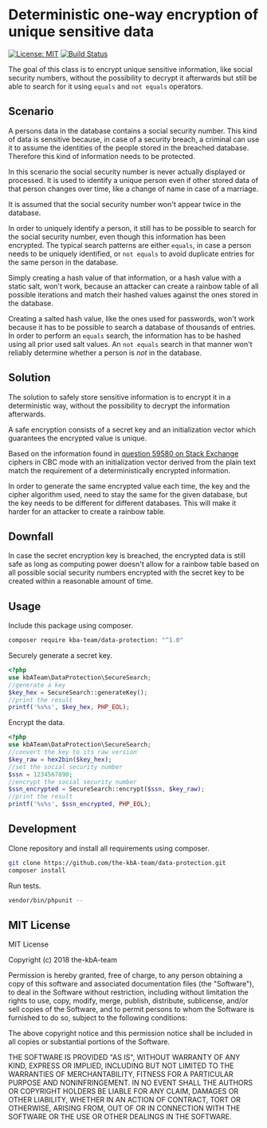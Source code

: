 # Deterministic one-way encryption of unique sensitive data

[![License: MIT][license-mit]](LICENSE)
[![Build Status][build-status-php5]][travis-ci]

The goal of this class is to encrypt unique sensitive information, like social security numbers, without the possibility
to decrypt it afterwards but still be able to search for it using `equals` and `not equals` operators.

## Scenario

A persons data in the database contains a social security number. This kind of data is sensitive because, in case of a
security breach, a criminal can use it to assume the identities of the people stored in the breached database. Therefore
this kind of information needs to be protected.

In this scenario the social security number is never actually displayed or processed. It is used to identify a unique
person even if other stored data of that person changes over time, like a change of name in case of a marriage.

It is assumed that the social security number won't appear twice in the database.

In order to uniquely identify a person, it still has to be possible to search for the social security number, even
though this information has been encrypted. The typical search patterns are either `equals`, in case a person needs to
be uniquely identified, or `not equals` to avoid duplicate entries for the same person in the database.

Simply creating a hash value of that information, or a hash value with a static salt, won't work, because an attacker
can create a rainbow table of all possible iterations and match their hashed values against the ones stored in the
database.

Creating a salted hash value, like the ones used for passwords, won't work because it has to be possible to search a
database of thousands of entries. In order to perform an `equals` search, the information has to be hashed using all
prior used salt values. An `not equals` search in that manner won't reliably determine whether a person is _not_ in
the database.

## Solution

The solution to safely store sensitive information is to encrypt it in a deterministic way, without the possibility to
decrypt the information afterwards.

A safe encryption consists of a secret key and an initialization vector which guarantees the encrypted value is unique.

Based on the information found in [question 59580 on Stack Exchange][se59580] ciphers in CBC mode with an initialization
vector derived from the plain text match the requirement of a deterministically encrypted information.

In order to generate the same encrypted value each time, the key and the cipher algorithm used, need to stay the same
for the given database, but the key needs to be different for different databases. This will make it harder for an
attacker to create a rainbow table.

## Downfall

In case the secret encryption key is breached, the encrypted data is still safe as long as computing power doesn't allow
for a rainbow table based on all possible social security numbers encrypted with the secret key to be created within a
reasonable amount of time.

## Usage

Include this package using composer.

```bash
composer require kba-team/data-protection: "^1.0"
```

Securely generate a secret key.

```php
<?php
use kbATeam\DataProtection\SecureSearch;
//generate a key
$key_hex = SecureSearch::generateKey();
//print the result
printf('%s%s', $key_hex, PHP_EOL);
```

Encrypt the data.

```php
<?php
use kbATeam\DataProtection\SecureSearch;
//convert the key to its raw version
$key_raw = hex2bin($key_hex);
//set the social security number
$ssn = 1234567890;
//encrypt the social security number
$ssn_encrypted = SecureSearch::encrypt($ssn, $key_raw);
//print the result
printf('%s%s', $ssn_encrypted, PHP_EOL);
```

## Development

Clone repository and install all requirements using composer.

```bash
git clone https://github.com/the-kbA-team/data-protection.git
composer install
```

Run tests.

```bash
vendor/bin/phpunit --
```

## MIT License

MIT License

Copyright (c) 2018 the-kbA-team

Permission is hereby granted, free of charge, to any person obtaining a copy
of this software and associated documentation files (the "Software"), to deal
in the Software without restriction, including without limitation the rights
to use, copy, modify, merge, publish, distribute, sublicense, and/or sell
copies of the Software, and to permit persons to whom the Software is
furnished to do so, subject to the following conditions:

The above copyright notice and this permission notice shall be included in all
copies or substantial portions of the Software.

THE SOFTWARE IS PROVIDED "AS IS", WITHOUT WARRANTY OF ANY KIND, EXPRESS OR
IMPLIED, INCLUDING BUT NOT LIMITED TO THE WARRANTIES OF MERCHANTABILITY,
FITNESS FOR A PARTICULAR PURPOSE AND NONINFRINGEMENT. IN NO EVENT SHALL THE
AUTHORS OR COPYRIGHT HOLDERS BE LIABLE FOR ANY CLAIM, DAMAGES OR OTHER
LIABILITY, WHETHER IN AN ACTION OF CONTRACT, TORT OR OTHERWISE, ARISING FROM,
OUT OF OR IN CONNECTION WITH THE SOFTWARE OR THE USE OR OTHER DEALINGS IN THE
SOFTWARE.


[se59580]: https://security.stackexchange.com/questions/59580/how-to-safely-store-sensitive-data-like-a-social-security-number#61004 "'How to safely store sensitive data like a social security number?', Retrieved 2018-05-24 09:00"
[license-mit]: https://img.shields.io/badge/license-MIT-blue.svg
[build-status-php5]: https://travis-ci.org/the-kbA-team/data-protection.svg?branch=php5
[travis-ci]: https://travis-ci.org/the-kbA-team/data-protection
